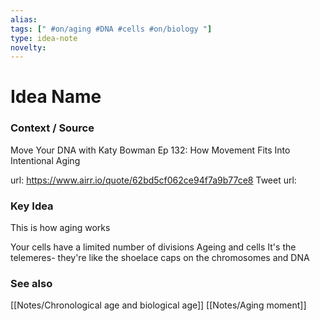 ```yaml
---
alias: 
tags: [" #on/aging #DNA #cells #on/biology "]
type: idea-note
novelty: 
---
```

# Idea Name

### Context / Source
Move Your DNA with Katy Bowman
Ep 132: How Movement Fits Into Intentional Aging

url: https://www.airr.io/quote/62bd5cf062ce94f7a9b77ce8
Tweet url: 

### Key Idea

This is how aging works

Your cells have a limited number of divisions
Ageing and cells
It's the telemeres- they're like the shoelace caps
on  the chromosomes and DNA

### See also
[[Notes/Chronological age and biological age]]
[[Notes/Aging moment]]
